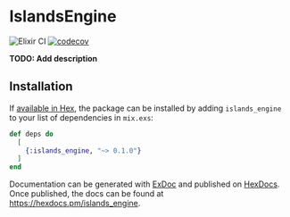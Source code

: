 # IslandsEngine
![Elixir CI](https://github.com/github/docs/actions/workflows/elixir.yml/badge.svg)
[![codecov](https://codecov.io/gh/mursisoy/islands_engine/graph/badge.svg?token=M6H94WY34S)](https://codecov.io/gh/mursisoy/islands_engine)

**TODO: Add description**

## Installation

If [available in Hex](https://hex.pm/docs/publish), the package can be installed
by adding `islands_engine` to your list of dependencies in `mix.exs`:

```elixir
def deps do
  [
    {:islands_engine, "~> 0.1.0"}
  ]
end
```

Documentation can be generated with [ExDoc](https://github.com/elixir-lang/ex_doc)
and published on [HexDocs](https://hexdocs.pm). Once published, the docs can
be found at <https://hexdocs.pm/islands_engine>.

